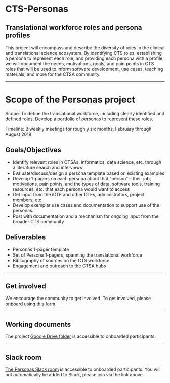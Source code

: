 # CTS-Personas
## Translational workforce roles and persona profiles

This project will encompass and describe the diversity of roles in the clinical and translational science ecosystem. By identifying CTS roles, establishing a persona to represent each role, and providing each persona with a profile, we will document the needs, motivations, goals, and pain points in CTS roles that will be used to inform software development, use cases, teaching materials, and more for the CTSA community. 
_______________

# Scope of the Personas project

Scope: To define the translational workforce, including clearly identified and defined roles. Develop a portfolio of personas to represent these roles.

Timeline: Biweekly meetings for roughly six months, February through August 2019

## Goals/Objectives
* Identify relevant roles in CTSAs, informatics, data science, etc. through a literature search and interviews
* Evaluate/discuss/design a persona template based on existing examples
* Develop 1-pagers on each persona about that “person” – their job, motivations, pain points, and the types of data, software tools, training resources, etc. that each persona would want to access
* Get input from the iDTF and other DTFs, administrators, project members, etc.
* Develop exemplar use cases and documentation to support use of the personas.
* Post with documentation and a mechanism for ongoing input from the broader CTS community

## Deliverables
* Personas 1-pager template
* Set of Persona 1-pagers, spanning the translational workforce
* Bibliography of sources on the CTS workforce
* Engagement and outreach to the CTSA hubs
___________________________________________________
## Get involved

We encourage the community to get involved. To get involved, please [onboard using this form](bit.ly/cd2h-onboarding-form).
___________________________________________

## Working documents

The project [Google Drive folder](https://drive.google.com/drive/folders/1LaT73sENCsZ3Y9IaeNSfsLseKxj3fmdv?usp=sharing) is accessible to onboarded participants.
_____________________

## Slack room
[The Personas Slack room](https://cd2h.slack.com/?redir=%2Fmessages%2FCE75A2EF3) is accessible to onboarded participants. You will not automatically be added to Slack, please join via the link above.
